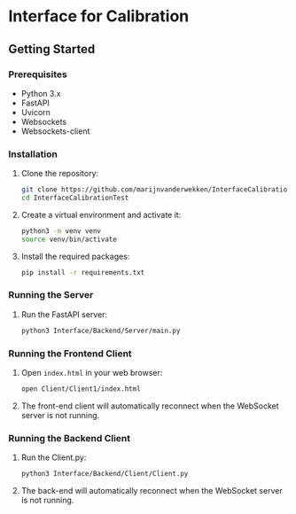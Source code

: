 # Interface for Calibration


## Getting Started

### Prerequisites

- Python 3.x
- FastAPI
- Uvicorn
- Websockets
- Websockets-client

### Installation

1. Clone the repository:
    ```sh
    git clone https://github.com/marijnvanderwekken/InterfaceCalibrationTest.git
    cd InterfaceCalibrationTest
    ```

2. Create a virtual environment and activate it:
    ```sh
    python3 -m venv venv
    source venv/bin/activate
    ```

3. Install the required packages:
    ```sh
    pip install -r requirements.txt
    ```

### Running the Server


1. Run the FastAPI server:
    ```sh
    python3 Interface/Backend/Server/main.py
    ```

### Running the Frontend Client

1. Open `index.html` in your web browser:
    ```sh
    open Client/Client1/index.html
    ```

2. The front-end client will automatically reconnect when the WebSocket server is not running.

### Running the Backend Client

1. Run the Client.py:
    ```sh
    python3 Interface/Backend/Client/Client.py
    ```

2. The back-end will automatically reconnect when the WebSocket server is not running.



